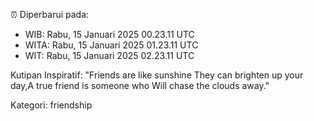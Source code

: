 ⏰ Diperbarui pada:
- WIB: Rabu, 15 Januari 2025 00.23.11 UTC
- WITA: Rabu, 15 Januari 2025 01.23.11 UTC
- WIT: Rabu, 15 Januari 2025 02.23.11 UTC

Kutipan Inspiratif:
"Friends are like sunshine They can brighten up your day,A true friend is someone who Will chase the clouds away."


Kategori: friendship

